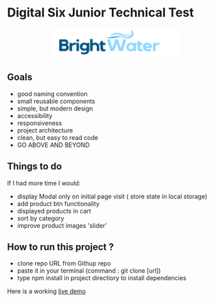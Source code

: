 # Digital Six Junior Technical Test

<p align="center">
<img src="https://github.com/pawelkom88/bright-water/blob/main/bright-water/src/assets/images/logo.png?raw=true" alt="Project logo" width="300" height="70"/>
</p>

## Goals
- good naming convention
- small reusable components
- simple, but modern design
- accessibility
- responsiveness
- project architecture
- clean, but easy to read code
- GO ABOVE AND BEYOND


## Things to do
If I had more time I would:
- display Modal only on initial page visit ( store state in local storage)
- add product btn functionality
- displayed products in cart
- sort by category
- improve product images 'slider'

## How to run this project ?
- clone repo URL from Githup repo
- paste it in your terminal (command : git clone [url])
- type npm install in project directiory to install dependencies 

Here is a working [live demo ](https://brightwater1.netlify.app/)

